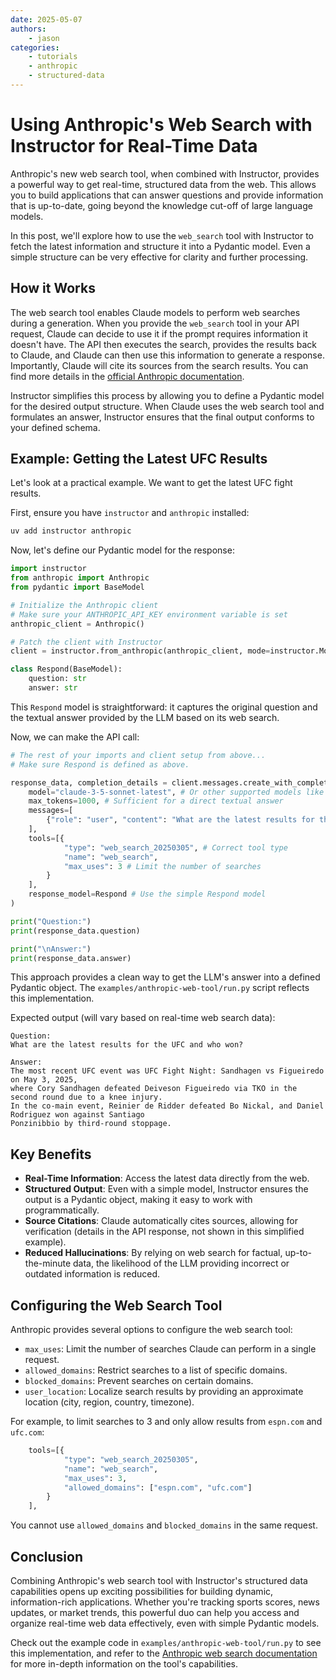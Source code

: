 ```yaml
---
date: 2025-05-07
authors:
    - jason
categories:
    - tutorials
    - anthropic
    - structured-data
---
```


# Using Anthropic's Web Search with Instructor for Real-Time Data

Anthropic's new web search tool, when combined with Instructor, provides a powerful way to get real-time, structured data from the web. This allows you to build applications that can answer questions and provide information that is up-to-date, going beyond the knowledge cut-off of large language models.

In this post, we'll explore how to use the `web_search` tool with Instructor to fetch the latest information and structure it into a Pydantic model. Even a simple structure can be very effective for clarity and further processing.

## How it Works

The web search tool enables Claude models to perform web searches during a generation. When you provide the `web_search` tool in your API request, Claude can decide to use it if the prompt requires information it doesn't have. The API then executes the search, provides the results back to Claude, and Claude can then use this information to generate a response. Importantly, Claude will cite its sources from the search results. You can find more details in the [official Anthropic documentation](https://docs.anthropic.com/en/docs/build-with-claude/tool-use/web-search-tool).

Instructor simplifies this process by allowing you to define a Pydantic model for the desired output structure. When Claude uses the web search tool and formulates an answer, Instructor ensures that the final output conforms to your defined schema.

## Example: Getting the Latest UFC Results

Let's look at a practical example. We want to get the latest UFC fight results.

First, ensure you have `instructor` and `anthropic` installed:

```bash
uv add instructor anthropic
```

Now, let's define our Pydantic model for the response:

```python
import instructor
from anthropic import Anthropic
from pydantic import BaseModel

# Initialize the Anthropic client
# Make sure your ANTHROPIC_API_KEY environment variable is set
anthropic_client = Anthropic()

# Patch the client with Instructor
client = instructor.from_anthropic(anthropic_client, mode=instructor.Mode.ANTHROPIC_JSON)

class Respond(BaseModel):
    question: str
    answer: str
```

This `Respond` model is straightforward: it captures the original question and the textual answer provided by the LLM based on its web search.

Now, we can make the API call:

```python
# The rest of your imports and client setup from above...
# Make sure Respond is defined as above.

response_data, completion_details = client.messages.create_with_completion(
    model="claude-3-5-sonnet-latest", # Or other supported models like claude-3-7-sonnet
    max_tokens=1000, # Sufficient for a direct textual answer
    messages=[
        {"role": "user", "content": "What are the latest results for the UFC and who won?"}
    ],
    tools=[{
            "type": "web_search_20250305", # Correct tool type
            "name": "web_search",
            "max_uses": 3 # Limit the number of searches
        }
    ],
    response_model=Respond # Use the simple Respond model
)

print("Question:")
print(response_data.question)

print("\nAnswer:")
print(response_data.answer)

```

This approach provides a clean way to get the LLM's answer into a defined Pydantic object. The `examples/anthropic-web-tool/run.py` script reflects this implementation.

Expected output (will vary based on real-time web search data):

```
Question:
What are the latest results for the UFC and who won?

Answer:
The most recent UFC event was UFC Fight Night: Sandhagen vs Figueiredo on May 3, 2025, 
where Cory Sandhagen defeated Deiveson Figueiredo via TKO in the second round due to a knee injury. 
In the co-main event, Reinier de Ridder defeated Bo Nickal, and Daniel Rodriguez won against Santiago 
Ponzinibbio by third-round stoppage.
```

## Key Benefits

*   **Real-Time Information**: Access the latest data directly from the web.
*   **Structured Output**: Even with a simple model, Instructor ensures the output is a Pydantic object, making it easy to work with programmatically.
*   **Source Citations**: Claude automatically cites sources, allowing for verification (details in the API response, not shown in this simplified example).
*   **Reduced Hallucinations**: By relying on web search for factual, up-to-the-minute data, the likelihood of the LLM providing incorrect or outdated information is reduced.

## Configuring the Web Search Tool

Anthropic provides several options to configure the web search tool:

*   `max_uses`: Limit the number of searches Claude can perform in a single request.
*   `allowed_domains`: Restrict searches to a list of specific domains.
*   `blocked_domains`: Prevent searches on certain domains.
*   `user_location`: Localize search results by providing an approximate location (city, region, country, timezone).

For example, to limit searches to 3 and only allow results from `espn.com` and `ufc.com`:

```python
    tools=[{
            "type": "web_search_20250305",
            "name": "web_search",
            "max_uses": 3,
            "allowed_domains": ["espn.com", "ufc.com"]
        }
    ],
```

You cannot use `allowed_domains` and `blocked_domains` in the same request.

## Conclusion

Combining Anthropic's web search tool with Instructor's structured data capabilities opens up exciting possibilities for building dynamic, information-rich applications. Whether you're tracking sports scores, news updates, or market trends, this powerful duo can help you access and organize real-time web data effectively, even with simple Pydantic models.

Check out the example code in `examples/anthropic-web-tool/run.py` to see this implementation, and refer to the [Anthropic web search documentation](https://docs.anthropic.com/en/docs/build-with-claude/tool-use/web-search-tool) for more in-depth information on the tool's capabilities. 